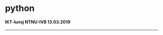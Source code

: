 <span class="menu-title" style="display: none">introduksjon til python</span>
# python

#### IKT-lunsj NTNU-IVB 13.03.2019



---